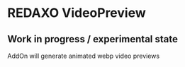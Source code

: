 # REDAXO VideoPreview

## Work in progress / experimental state

AddOn will generate animated webp video previews 

